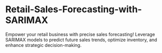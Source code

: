 # Retail-Sales-Forecasting-with-SARIMAX
Empower your retail business with precise sales forecasting! Leverage SARIMAX models to predict future sales trends, optimize inventory, and enhance strategic decision-making.
